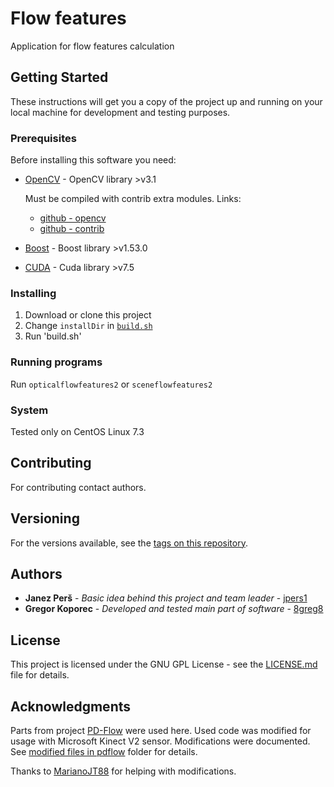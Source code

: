 # Flow features

Application for flow features calculation


## Getting Started

These instructions will get you a copy of the project up and running on your local machine for development and testing purposes. 


### Prerequisites

Before installing this software you need:

* [OpenCV](http://opencv.org/) - OpenCV library >v3.1
  
  Must be compiled with contrib extra modules. Links:
    * [github - opencv](https://github.com/opencv/opencv) 
    * [github - contrib](https://github.com/opencv/opencv_contrib)


* [Boost](http://www.boost.org/) - Boost library >v1.53.0
* [CUDA]() - Cuda library >v7.5


### Installing

1. Download or clone this project
2. Change `installDir` in [`build.sh`](build.sh)
3. Run 'build.sh'


### Running programs

Run `opticalflowfeatures2` or `sceneflowfeatures2`


### System

Tested only on CentOS Linux 7.3


## Contributing

For contributing contact authors.


## Versioning

For the versions available, see the [tags on this repository](https://github.com/8greg8/flow-features/tags). 


## Authors

* **Janez Perš** - *Basic idea behind this project and team leader* - [jpers1](https://github.com/jpers1)
* **Gregor Koporec** - *Developed and tested main part of software* - [8greg8](https://github.com/8greg8)


## License

This project is licensed under the GNU GPL License - see the [LICENSE.md](LICENSE.md) file for details.


## Acknowledgments

Parts from project [PD-Flow](https://github.com/MarianoJT88/PD-Flow) were used here. Used code was modified for usage with Microsoft Kinect V2 sensor. Modifications were documented. See [modified files in pdflow](pdflow) folder for details.

Thanks to [MarianoJT88](https://github.com/MarianoJT88) for helping with modifications.
